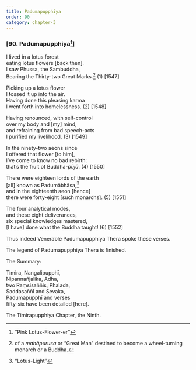 ```yaml
---
title: Padumapupphiya
order: 90
category: chapter-3
---
```


### \[90. Padumapupphiya[^1]\]

I lived in a lotus forest  
eating lotus flowers \[back then\].  
I saw Phussa, the Sambuddha,  
Bearing the Thirty-two Great Marks.[^2] (1) \[1547\]

Picking up a lotus flower  
I tossed it up into the air.  
Having done this pleasing karma  
I went forth into homelessness. (2) \[1548\]

Having renounced, with self-control  
over my body and \[my\] mind,  
and refraining from bad speech-acts  
I purified my livelihood. (3) \[1549\]

In the ninety-two aeons since  
I offered that flower \[to him\],  
I’ve come to know no bad rebirth:  
that’s the fruit of Buddha-*pūjā*. (4) \[1550\]

There were eighteen lords of the earth  
\[all\] known as Padumābhāsa,[^3]  
and in the eighteenth aeon \[hence\]  
there were forty-eight \[such monarchs\]. (5) \[1551\]

The four analytical modes,  
and these eight deliverances,  
six special knowledges mastered,  
\[I have\] done what the Buddha taught! (6) \[1552\]

Thus indeed Venerable Padumapupphiya Thera spoke these verses.

The legend of Padumapupphiya Thera is finished.

The Summary:

Timira, Nangalipupphī,  
Nipannañjalika, Adha,  
two Raṃsisaññis, Phalada,  
Saddasaññī and Sevaka,  
Padumapupphī and verses  
fifty-six have been detailed \[here\].

The Timirapupphiya Chapter, the Ninth.

[^1]: “Pink Lotus-Flower-er”

[^2]: of a *mahāpurusa* or “Great Man” destined to become a wheel-turning monarch or a Buddha.

[^3]: “Lotus-Light”
